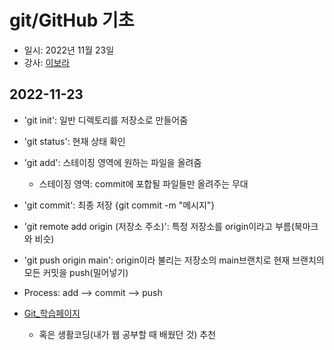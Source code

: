 # git/GitHub 기초

- 일시: 2022년 11월 23일
- 강사: [이보라](https://github.com/Violet-Bora-Lee)


## 2022-11-23
- 'git init': 일반 디렉토리를 저장소로 만들어줌
- 'git status': 현재 상태 확인
- 'git add': 스테이징 영역에 원하는 파일을 올려줌
  - 스테이징 영역: commit에 포합될 파일들만 올려주는 무대
- 'git commit': 최종 저장 {git commit -m "메시지"}
- 'git remote add origin (저장소 주소)': 특정 저장소를 origin이라고 부름(북마크와 비슷)
- 'git push origin main': origin이라 불리는 저장소의 main브랜치로 현재 브랜치의 모든 커밋을 push(밀어넣기)

- Process: add --> commit --> push

- [Git_학습페이지](https://learngitbranching.js.org/?locale=ko)
  - 혹은 생활코딩(내가 웹 공부할 때 배웠던 것) 추천
